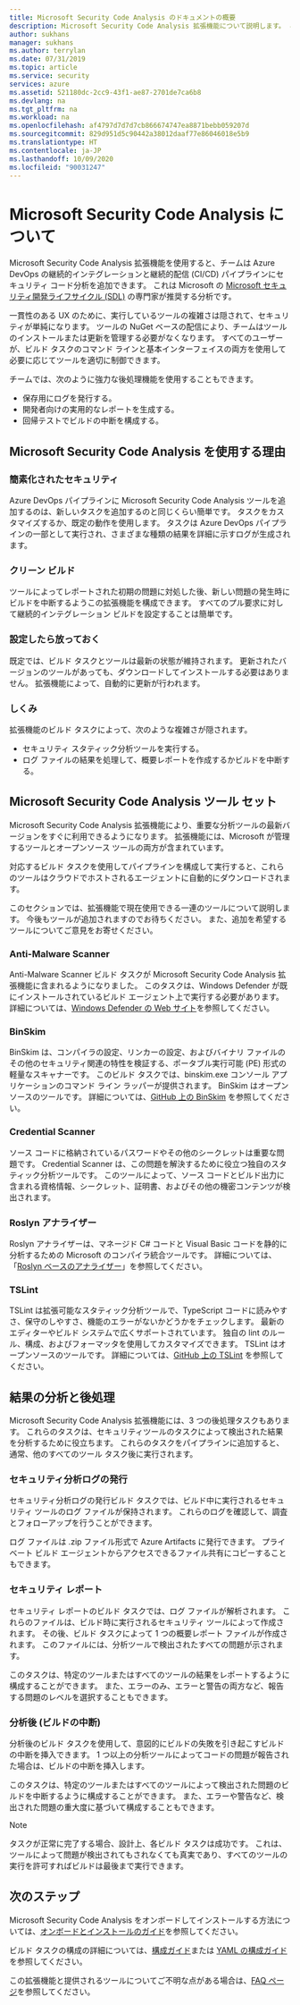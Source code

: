 ```yaml
---
title: Microsoft Security Code Analysis のドキュメントの概要
description: Microsoft Security Code Analysis 拡張機能について説明します。 この拡張機能を使用すると、セキュリティコード分析を Azure DevOps CI/ID パイプラインに追加できます。
author: sukhans
manager: sukhans
ms.author: terrylan
ms.date: 07/31/2019
ms.topic: article
ms.service: security
services: azure
ms.assetid: 521180dc-2cc9-43f1-ae87-2701de7ca6b8
ms.devlang: na
ms.tgt_pltfrm: na
ms.workload: na
ms.openlocfilehash: af4797d7d7d7cb866674747ea8871bebb059207d
ms.sourcegitcommit: 829d951d5c90442a38012daaf77e86046018e5b9
ms.translationtype: HT
ms.contentlocale: ja-JP
ms.lasthandoff: 10/09/2020
ms.locfileid: "90031247"
---
```

# <a name="about-microsoft-security-code-analysis"></a>Microsoft Security Code Analysis について

Microsoft Security Code Analysis 拡張機能を使用すると、チームは Azure DevOps の継続的インテグレーションと継続的配信 (CI/CD) パイプラインにセキュリティ コード分析を追加できます。 これは Microsoft の [Microsoft セキュリティ開発ライフサイクル (SDL)](https://www.microsoft.com/securityengineering/sdl/practices) の専門家が推奨する分析です。

一貫性のある UX のために、実行しているツールの複雑さは隠されて、セキュリティが単純になります。 ツールの NuGet ベースの配信により、チームはツールのインストールまたは更新を管理する必要がなくなります。 すべてのユーザーが、ビルド タスクのコマンド ラインと基本インターフェイスの両方を使用して必要に応じてツールを適切に制御できます。

チームでは、次のように強力な後処理機能を使用することもできます。

- 保存用にログを発行する。
- 開発者向けの実用的なレポートを生成する。
- 回帰テストでビルドの中断を構成する。

## <a name="why-should-i-use-microsoft-security-code-analysis"></a>Microsoft Security Code Analysis を使用する理由

### <a name="security-simplified"></a>簡素化されたセキュリティ

Azure DevOps パイプラインに Microsoft Security Code Analysis ツールを追加するのは、新しいタスクを追加するのと同じくらい簡単です。 タスクをカスタマイズするか、既定の動作を使用します。 タスクは Azure DevOps パイプラインの一部として実行され、さまざまな種類の結果を詳細に示すログが生成されます。

### <a name="clean-builds"></a>クリーン ビルド

ツールによってレポートされた初期の問題に対処した後、新しい問題の発生時にビルドを中断するようこの拡張機能を構成できます。 すべてのプル要求に対して継続的インテグレーション ビルドを設定することは簡単です。

### <a name="set-it-and-forget-it"></a>設定したら放っておく

既定では、ビルド タスクとツールは最新の状態が維持されます。 更新されたバージョンのツールがあっても、ダウンロードしてインストールする必要はありません。 拡張機能によって、自動的に更新が行われます。

### <a name="under-the-hood"></a>しくみ

拡張機能のビルド タスクによって、次のような複雑さが隠されます。
  - セキュリティ スタティック分析ツールを実行する。
  - ログ ファイルの結果を処理して、概要レポートを作成するかビルドを中断する。

## <a name="microsoft-security-code-analysis-tool-set"></a>Microsoft Security Code Analysis ツール セット

Microsoft Security Code Analysis 拡張機能により、重要な分析ツールの最新バージョンをすぐに利用できるようになります。 拡張機能には、Microsoft が管理するツールとオープンソース ツールの両方が含まれています。

対応するビルド タスクを使用してパイプラインを構成して実行すると、これらのツールはクラウドでホストされるエージェントに自動的にダウンロードされます。

このセクションでは、拡張機能で現在使用できる一連のツールについて説明します。 今後もツールが追加されますのでお待ちください。 また、追加を希望するツールについてご意見をお寄せください。

### <a name="anti-malware-scanner"></a>Anti-Malware Scanner

Anti-Malware Scanner ビルド タスクが Microsoft Security Code Analysis 拡張機能に含まれるようになりました。 このタスクは、Windows Defender が既にインストールされているビルド エージェント上で実行する必要があります。 詳細については、[Windows Defender の Web サイト](https://aka.ms/defender)を参照してください。

### <a name="binskim"></a>BinSkim

BinSkim は、コンパイラの設定、リンカーの設定、およびバイナリ ファイルのその他のセキュリティ関連の特性を検証する、ポータブル実行可能 (PE) 形式の軽量なスキャナーです。 このビルド タスクでは、binskim.exe コンソール アプリケーションのコマンド ライン ラッパーが提供されます。 BinSkim はオープンソースのツールです。 詳細については、[GitHub 上の BinSkim](https://github.com/Microsoft/binskim) を参照してください。

### <a name="credential-scanner"></a>Credential Scanner

ソース コードに格納されているパスワードやその他のシークレットは重要な問題です。 Credential Scanner は、この問題を解決するために役立つ独自のスタティック分析ツールです。 このツールによって、ソース コードとビルド出力に含まれる資格情報、シークレット、証明書、およびその他の機密コンテンツが検出されます。

### <a name="roslyn-analyzers"></a>Roslyn アナライザー

Roslyn アナライザーは、マネージド C# コードと Visual Basic コードを静的に分析するための Microsoft のコンパイラ統合ツールです。 詳細については、「[Roslyn ベースのアナライザー](https://docs.microsoft.com/dotnet/standard/analyzers/api-analyzer)」を参照してください。

### <a name="tslint"></a>TSLint

TSLint は拡張可能なスタティック分析ツールで、TypeScript コードに読みやすさ、保守のしやすさ、機能のエラーがないかどうかをチェックします。 最新のエディターやビルド システムで広くサポートされています。 独自の lint のルール、構成、およびフォーマッタを使用してカスタマイズできます。 TSLint はオープンソースのツールです。 詳細については、[GitHub 上の TSLint](https://github.com/palantir/tslint) を参照してください。

## <a name="analysis-and-post-processing-of-results"></a>結果の分析と後処理

Microsoft Security Code Analysis 拡張機能には、3 つの後処理タスクもあります。 これらのタスクは、セキュリティツールのタスクによって検出された結果を分析するために役立ちます。 これらのタスクをパイプラインに追加すると、通常、他のすべてのツール タスク後に実行されます。

### <a name="publish-security-analysis-logs"></a>セキュリティ分析ログの発行

セキュリティ分析ログの発行ビルド タスクでは、ビルド中に実行されるセキュリティ ツールのログ ファイルが保持されます。 これらのログを確認して、調査とフォローアップを行うことができます。

ログ ファイルは .zip ファイル形式で Azure Artifacts に発行できます。 プライベート ビルド エージェントからアクセスできるファイル共有にコピーすることもできます。

### <a name="security-report"></a>セキュリティ レポート

セキュリティ レポートのビルド タスクでは、ログ ファイルが解析されます。 これらのファイルは、ビルド時に実行されるセキュリティ ツールによって作成されます。 その後、ビルド タスクによって 1 つの概要レポート ファイルが作成されます。 このファイルには、分析ツールで検出されたすべての問題が示されます。

このタスクは、特定のツールまたはすべてのツールの結果をレポートするように構成することができます。 また、エラーのみ、エラーと警告の両方など、報告する問題のレベルを選択することもできます。

### <a name="post-analysis-build-break"></a>分析後 (ビルドの中断)

分析後のビルド タスクを使用して、意図的にビルドの失敗を引き起こすビルドの中断を挿入できます。 1 つ以上の分析ツールによってコードの問題が報告された場合は、ビルドの中断を挿入します。

このタスクは、特定のツールまたはすべてのツールによって検出された問題のビルドを中断するように構成することができます。 また、エラーや警告など、検出された問題の重大度に基づいて構成することもできます。

>[!NOTE]
>タスクが正常に完了する場合、設計上、各ビルド タスクは成功です。 これは、ツールによって問題が検出されてもされなくても真実であり、すべてのツールの実行を許可すればビルドは最後まで実行できます。

## <a name="next-steps"></a>次のステップ

Microsoft Security Code Analysis をオンボードしてインストールする方法については、[オンボードとインストールのガイド](security-code-analysis-onboard.md)を参照してください。

ビルド タスクの構成の詳細については、[構成ガイド](security-code-analysis-customize.md)または [YAML の構成ガイド](yaml-configuration.md)を参照してください。

この拡張機能と提供されるツールについてご不明な点がある場合は、[FAQ ページ](security-code-analysis-faq.md)を参照してください。
